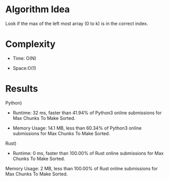 # Algorithm Idea

Look if the max of the left most array (0 to k) is in the correct index.

# Complexity

- Time: O(N)

- Space:O(1)

# Results

Python)

- Runtime: 32 ms, faster than 41.94% of Python3 online submissions for Max Chunks To Make Sorted.

- Memory Usage: 14.1 MB, less than 60.34% of Python3 online submissions for Max Chunks To Make Sorted.

Rust)

- Runtime: 0 ms, faster than 100.00% of Rust online submissions for Max Chunks To Make Sorted.

Memory Usage: 2 MB, less than 100.00% of Rust online submissions for Max Chunks To Make Sorted.